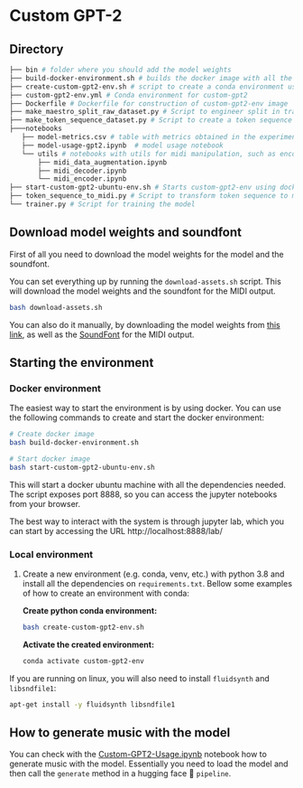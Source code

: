 # Custom GPT-2

## Directory

```bash
├── bin # folder where you should add the model weights
├── build-docker-environment.sh # builds the docker image with all the python dependencies
├── create-custom-gpt2-env.sh # script to create a conda environment using an .yml env file
├── custom-gpt2-env.yml # Conda environment for custom-gpt2
├── Dockerfile # Dockerfile for construction of custom-gpt2-env image
├── make_maestro_split_raw_dataset.py # Script to engineer split in training data
├── make_token_sequence_dataset.py # Script to create a token sequence dataset
├───notebooks   
   ├── model-metrics.csv # table with metrics obtained in the experiments, ordered by training checkpoints
   ├── model-usage-gpt2.ipynb  # model usage notebook
   └── utils # notebooks with utils for midi manipulation, such as encoding, decoding and data augmentation
       ├── midi_data_augmentation.ipynb
       ├── midi_decoder.ipynb
       └── midi_encoder.ipynb
├── start-custom-gpt2-ubuntu-env.sh # Starts custom-gpt2-env using docker
├── token_sequence_to_midi.py # Script to transform token sequence to midi
└── trainer.py # Script for training the model
```



## Download model weights and soundfont

First of all you need to download the model weights for the model and the soundfont. 

You can set everything up by running the `download-assets.sh` script. This will download the model weights and the soundfont for the MIDI output.
```bash
bash download-assets.sh
```

You can also do it manually, by downloading the model weights from [this link](https://dl.dropboxusercontent.com/s/o9368dgk4qz482p/custom-gpt2-model-ckpt.zip), as well as the [SoundFont](https://dl.dropboxusercontent.com/s/qfi8tfs5ljp68my/Yamaha-C5-sound-font.zip) for the MIDI output.




## Starting the environment

### Docker environment

The easiest way to start the environment is by using docker. 
You can use the following commands to create and start the docker environment:

```bash
# Create docker image
bash build-docker-environment.sh

# Start docker image
bash start-custom-gpt2-ubuntu-env.sh
```

This will start a docker ubuntu machine with all the dependencies needed. 
The script exposes port 8888, so you can access the jupyter notebooks from your browser.

The best way to interact with the system is through jupyter lab, which you can start by accessing the URL http://localhost:8888/lab/

### Local environment

1. Create a new environment (e.g. conda, venv, etc.) with python 3.8 and install all the dependencies on `requirements.txt`. Bellow some examples of how to create an environment with conda:

    **Create python conda environment:**
    ```bash
    bash create-custom-gpt2-env.sh
    ```

    **Activate the created environment:**
    ```bash
    conda activate custom-gpt2-env
    ```

If you are running on linux, you will also need to install `fluidsynth` and `libsndfile1`:

```bash
apt-get install -y fluidsynth libsndfile1
```


## How to generate music with the model

You can check with the [Custom-GPT2-Usage.ipynb](notebooks/model-usage-gpt2.ipynb) notebook how to generate music with the model. Essentially you need to load the model and then call the `generate` method in a hugging face 🤗 `pipeline`.


